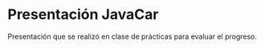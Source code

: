 # Presentación JavaCar

Presentación que se realizó en clase de prácticas para evaluar el progreso.

